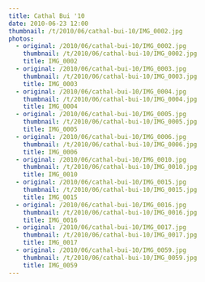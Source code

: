 ```yaml
---
title: Cathal Bui '10
date: 2010-06-23 12:00
thumbnail: /t/2010/06/cathal-bui-10/IMG_0002.jpg
photos:
  - original: /2010/06/cathal-bui-10/IMG_0002.jpg
    thumbnail: /t/2010/06/cathal-bui-10/IMG_0002.jpg
    title: IMG_0002
  - original: /2010/06/cathal-bui-10/IMG_0003.jpg
    thumbnail: /t/2010/06/cathal-bui-10/IMG_0003.jpg
    title: IMG_0003
  - original: /2010/06/cathal-bui-10/IMG_0004.jpg
    thumbnail: /t/2010/06/cathal-bui-10/IMG_0004.jpg
    title: IMG_0004
  - original: /2010/06/cathal-bui-10/IMG_0005.jpg
    thumbnail: /t/2010/06/cathal-bui-10/IMG_0005.jpg
    title: IMG_0005
  - original: /2010/06/cathal-bui-10/IMG_0006.jpg
    thumbnail: /t/2010/06/cathal-bui-10/IMG_0006.jpg
    title: IMG_0006
  - original: /2010/06/cathal-bui-10/IMG_0010.jpg
    thumbnail: /t/2010/06/cathal-bui-10/IMG_0010.jpg
    title: IMG_0010
  - original: /2010/06/cathal-bui-10/IMG_0015.jpg
    thumbnail: /t/2010/06/cathal-bui-10/IMG_0015.jpg
    title: IMG_0015
  - original: /2010/06/cathal-bui-10/IMG_0016.jpg
    thumbnail: /t/2010/06/cathal-bui-10/IMG_0016.jpg
    title: IMG_0016
  - original: /2010/06/cathal-bui-10/IMG_0017.jpg
    thumbnail: /t/2010/06/cathal-bui-10/IMG_0017.jpg
    title: IMG_0017
  - original: /2010/06/cathal-bui-10/IMG_0059.jpg
    thumbnail: /t/2010/06/cathal-bui-10/IMG_0059.jpg
    title: IMG_0059
---
```


